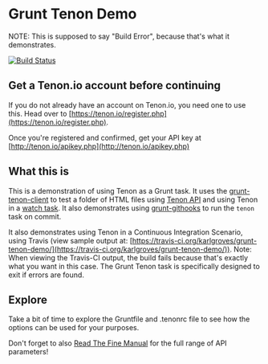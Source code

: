 # Grunt Tenon Demo

NOTE: This is supposed to say "Build Error", because that's what it demonstrates.

[![Build Status](https://travis-ci.org/tenon-io/grunt-tenon-demo.svg?branch=master)](https://travis-ci.org/tenon-io/grunt-tenon-demo)


## Get a Tenon.io account before continuing

If you do not already have an account on Tenon.io, you need one to use this. Head over to [https://tenon.io/register.php](https://tenon.io/register.php). 

Once you're registered and confirmed, get your API key at [http://tenon.io/apikey.php](http://tenon.io/apikey.php)

## What this is

This is a demonstration of using Tenon as a Grunt task. It uses the [grunt-tenon-client](https://github.com/egauci/grunt-tenon-client) to test a folder of HTML files using [Tenon API](https://tenon.io) and using Tenon in a [watch task](https://www.npmjs.com/package/grunt-contrib-watch). It also demonstrates using [grunt-githooks](https://www.npmjs.com/package/grunt-githooks) to run the `tenon` task on commit.

It also demonstrates using Tenon in a Continuous Integration Scenario, using Travis (view sample output at: [https://travis-ci.org/karlgroves/grunt-tenon-demo/](https://travis-ci.org/karlgroves/grunt-tenon-demo/)).  Note: When viewing the Travis-CI output, the build fails because that's exactly what you want in this case. The Grunt Tenon task is specifically designed to exit if errors are found.

## Explore

Take a bit of time to explore the Gruntfile and .tenonrc file to see how the options can be used for your purposes.

Don't forget to also [Read The Fine Manual](http://tenon.io/documentation/) for the full range of API parameters!





